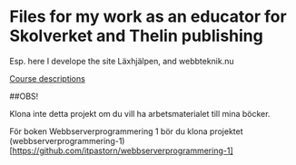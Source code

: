 # Files for my work as an educator for Skolverket and Thelin publishing

Esp. here I develope the site Läxhjälpen, and webbteknik.nu

[Course descriptions](http://www.skolverket.se/forskola-och-skola/gymnasieutbildning/2.1254/2.1272/2.1700/2.1916)

##OBS!

Klona inte detta projekt om du vill ha arbetsmaterialet till mina böcker.

För boken Webbserverprogrammering 1 bör du klona
projektet (webbserverprogrammering-1)[https://github.com/itpastorn/webbserverprogrammering-1]


